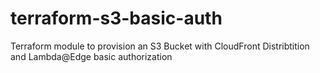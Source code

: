 # terraform-s3-basic-auth
Terraform module to provision an S3 Bucket with CloudFront Distribtition and Lambda@Edge basic authorization
